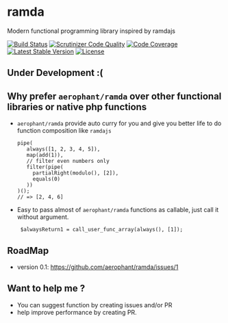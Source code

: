 # ramda
Modern functional programming library inspired by ramdajs

[![Build Status](https://travis-ci.org/aerophant/ramda.svg?branch=master)](https://travis-ci.org/aerophant/ramda) 
[![Scrutinizer Code Quality](https://scrutinizer-ci.com/g/aerophant/ramda/badges/quality-score.png?b=master)](https://scrutinizer-ci.com/g/aerophant/ramda/?branch=master) 
[![Code Coverage](https://scrutinizer-ci.com/g/aerophant/ramda/badges/coverage.png?b=master)](https://scrutinizer-ci.com/g/aerophant/ramda/?branch=master) 
[![Latest Stable Version](https://poser.pugx.org/aerophant/ramda/v/stable)](https://packagist.org/packages/aerophant/ramda) 
[![License](https://poser.pugx.org/aerophant/ramda/license)](https://packagist.org/packages/aerophant/ramda)

## Under Development :(

## Why prefer `aerophant/ramda` over other functional libraries or native php functions
- `aerophant/ramda` provide auto curry for you and give you better life to do function composition like `ramdajs`

      pipe(
         always([1, 2, 3, 4, 5]),
         map(add(1)),
         // filter even numbers only
         filter(pipe(
           partialRight(modulo(), [2]),
           equals(0)
         ))
      )();
      // => [2, 4, 6]
      
- Easy to pass almost of `aerophant/ramda` functions as callable, just call it without argument.

       $alwaysReturn1 = call_user_func_array(always(), [1]);
      
## RoadMap
- version 0.1: https://github.com/aerophant/ramda/issues/1
    
## Want to help me ?
- You can suggest function by creating issues and/or PR
- help improve performance by creating PR.
